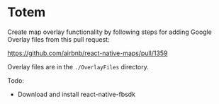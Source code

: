 # Totem

Create map overlay functionality by following steps for adding Google Overlay files from this pull request:

https://github.com/airbnb/react-native-maps/pull/1359

Overlay files are in the `./OverlayFiles` directory.

Todo:
- Download and install react-native-fbsdk

